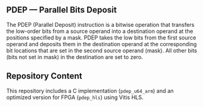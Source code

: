 ## PDEP — Parallel Bits Deposit

The PDEP (Parallel Deposit) instruction is a bitwise operation that transfers the low-order bits from a source operand into a destination operand at the positions specified by a mask. PDEP takes the low bits from the first source operand and deposits them in the destination operand at the corresponding bit locations that are set in the second source operand (mask). All other bits (bits not set in mask) in the destination are set to zero.

## Repository Content

This repository includes a C implementation (`pdep_u64_arm`) and an optimized version for FPGA (`pdep_hls`) using Vitis HLS.



